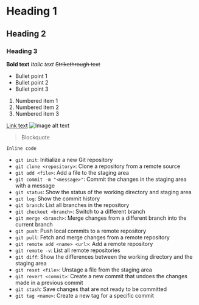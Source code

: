 # Heading 1
## Heading 2
### Heading 3

**Bold text**
*Italic text*
~~Strikethrough text~~

- Bullet point 1
- Bullet point 2
- Bullet point 3

1. Numbered item 1
2. Numbered item 2
3. Numbered item 3

[Link text](https://www.example.com)
![Image alt text](image.jpg)

> Blockquote

`Inline code`

- `git init`: Initialize a new Git repository
- `git clone <repository>`: Clone a repository from a remote source
- `git add <file>`: Add a file to the staging area
- `git commit -m "<message>"`: Commit the changes in the staging area with a message
- `git status`: Show the status of the working directory and staging area
- `git log`: Show the commit history
- `git branch`: List all branches in the repository
- `git checkout <branch>`: Switch to a different branch
- `git merge <branch>`: Merge changes from a different branch into the current branch
- `git push`: Push local commits to a remote repository
- `git pull`: Fetch and merge changes from a remote repository
- `git remote add <name> <url>`: Add a remote repository
- `git remote -v`: List all remote repositories
- `git diff`: Show the differences between the working directory and the staging area
- `git reset <file>`: Unstage a file from the staging area
- `git revert <commit>`: Create a new commit that undoes the changes made in a previous commit
- `git stash`: Save changes that are not ready to be committed
- `git tag <name>`: Create a new tag for a specific commit